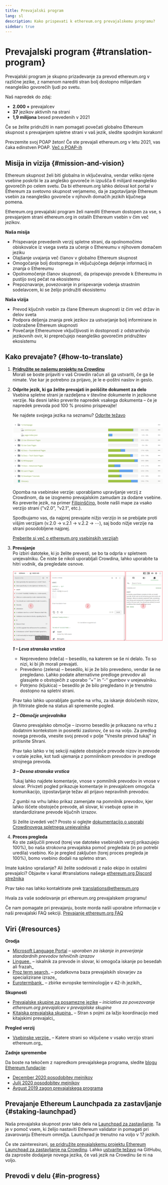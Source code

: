 ```yaml
---
title: Prevajalski program
lang: sl
description: Kako prispevati k ethereum.org prevajalskemu programu?
sidebar: true
---
```


# Prevajalski program {#translation-program}

Prevajalski program je skupno prizadevanje za prevod ethereum.org v različne jezike, z namenom narediti stran bolj dostopno milijardam neangleško govorečih ljudi po svetu.

Naš napredek do zdaj:

- **2.000 +** prevajalcev
- **37** jezikov aktivnih na strani
- **1,9 milijona** besed prevedenih v 2021

Če se želite pridružiti in nam pomagati povečati globalno Ethereum skupnost s prevajanjem spletne strani v vaš jezik, sledite spodnjim korakom!

<InfoBanner shouldCenter emoji=":tada:">
  Prevzemite svoj POAP žeton! Če ste prevajali ethereum.org v letu 2021, vas čaka edinstven POAP. <a href="https://ethereum.org/en/contributing/#poap">Več o POAP-ih</a>
</InfoBanner>

## Misija in vizija {#mission-and-vision}

Ethereum skupnost želi biti globalna in vključevalna, vendar veliko njene vsebine poskrbi le za angleško govoreče in izpušča 6 milijard neangleško govorečih po celem svetu. Da bi ethereum.org lahko deloval kot portal v Ethereum za svetovno skupnost verjamemo, da je zagotavljanje Ethereum vsebin za neangleško govoreče v njihovih domačih jezikih ključnega pomena.

Ethereum.org prevajalski program želi narediti Ethereum dostopen za vse, s prevajanjem strani ethereum.org in ostalih Ethereum vsebin v čim več jezikov.

**Naša misija**

- Prispevanje prevedenih verzij spletne strani, da opolnomočimo obiskovalce iz vsega sveta za učenje o Ethereumu v njihovem domačem jeziku
- Olajšanje uvajanja več članov v globalno Ethereum skupnost
- Omogočanje bolj dostopnega in vključujočega deljenje informacij in znanja o Ethereumu
- Opolnomočenje članov skupnosti, da prispevajo prevode k Ethereumu in pustijo svoj pečat na ekosistemu
- Prepoznavanje, povezovanje in prispevanje vodenja strastnim sodelavcem, ki se želijo pridružiti ekosistemu

**Naša vizija**

- Prevod ključnih vsebin za člane Ethereum skupnosti iz čim več držav in delov sveta
- Podpora deljenja znanja prek jezikov za ustvarjanje bolj informirane in izobražene Ethereum skupnosti
- Povečanje Ethereumove vključljivosti in dostopnosti z odstranitvijo jezikovnih ovir, ki preprečujejo neangleško govorečim pridružitev ekosistemu

## Kako prevajate? {#how-to-translate}

1. **[Pridružite se našemu projektu na Crowdinu](https://crowdin.com/project/ethereum-org/invite)**  
   Morali se boste prijaviti v vaš Crowdin račun ali ga ustvariti, če ga še nimate. Vse kar je potrebno za prijavo, je le e-poštni naslov in geslo.

2. **Odprite jezik, ki ga želite prevajati in poiščite dokument za delo**  
   Vsebina spletne strani je razdeljena v številne dokumente in jezikovne verzije. Na desni lahko preverite napredek vsakega dokumenta – če je napredek prevoda pod 100 % prosimo prispevajte!

   Ne najdete svojega jezika na seznamu? [Odprite težavo](https://github.com/ethereum/ethereum-org-website/issues/new/choose)

   ![Prevedene in neprevedene datoteke na Crowdinu](../../../../contributing/translation-program/crowdin-files.png)

   Opomba na vsebinske verzije: uporabljamo upravljanje verzij z Crowdinom, da se izognemo prevajalskim zamudam za dodane vsebine. Ko preverite jezik, na primer [Filipinščino](https://crowdin.com/project/ethereum-org/fil#), boste našli mape za vsako verzijo strani ("v2.0", "v2.1", etc.).

   Spodbujamo vas, da najprej prevajate nižjo verzijo in se prebijate proti višjim verzijam (v.2.0 → v.2.1 → v.2.2 → ⋯), saj bodo nižje verzije na strani posodobljene najprej.

   [Preberite si več o ethereum.org vsebinskih verzijah](/en/contributing/translation-program/content-versions/)

3. **Prevajanje**  
   Po izbiri datoteke, ki jo želite prevesti, se bo ta odprla v spletnem urejevalniku. Če niste še nikoli uporabljali Crowdina, lahko uporabite ta hitri vodnik, da pregledate osnove.

   ![Crowdin spletni urejevalnik](../../../../contributing/translation-program/online-editor.png)

   **_1 – Leva stranska vrstica_**

   - Neprevedeno (rdeča) – besedilo, na katerem se še ni delalo. To so nizi, ki bi jih morali prevajati.
   - Prevedeno (zelena) – besedilo, ki je že bilo prevedeno, vendar še ne pregledano. Lahko podate alternativne predloge prevodov ali glasujete o obstoječih z uporabo ‘’+’’ in ‘’-‘‘ gumbov v urejevalniku.
   - Potrjeno (kljukica) – besedilo je že bilo pregledano in je trenutno dostopno na spletni strani.

   Prav tako lahko uporabljate gumbe na vrhu, za iskanje določenih nizov, jih filtrirate glede na status ali spremenite pogled.

   **_2 – Območje urejevalnika_**

   Glavno prevajalsko območje – izvorno besedilo je prikazano na vrhu z dodatnim kontekstom in posnetki zaslonov, če so na voljo. Za predlog novega prevoda, vnesite svoj prevod v polje "Vnesite prevod tukaj" in pritisnite Shrani.

   Prav tako lahko v tej sekciji najdete obstoječe prevode nizov in prevode v ostale jezike, kot tudi ujemanja z pomnilnikom prevodov in predloge strojnega prevoda.

   **_3 – Desna stranska vrstica_**

   Tukaj lahko najdete komentarje, vnose v pomnilnik prevodov in vnose v slovar. Privzeti pogled prikazuje komentarje in prevajalcem omogoča komunikacijo, izpostavljanje težav ali prijavo nepravilnih prevodov.

   Z gumbi na vrhu lahko prikaz zamenjate na pomnilnik prevodov, kjer lahko iščete obstoječe prevode, ali slovar, ki vsebuje opise in standardizirane prevode ključnih izrazov.

   Si želite izvedeti več? Prosto si oglejte [dokumentacijo o uporabi Crowdinovega spletnega urejevalnika](https://support.crowdin.com/online-editor/)

4. **Preces pregleda**  
   Ko ste zaključili prevod (torej vse datoteke vsebinskih verzij prikazujejo 100%), bo naša strokovna prevajalska pomoč pregledala (in po potrebi uredila) vsebino. Ko je pregled zaključen (torej proces pregleda je 100%), bomo vsebino dodali na spletno stran.

Imate kakšno vprašanje? Ali želite sodelovati z našo ekipo in ostalimi prevajalci? Objavite v kanal #translations našega [ethereum.org Discord strežnika](https://discord.gg/6WX7E97)

Prav tako nas lahko kontaktirate prek translations@ethereum.org

Hvala za vaše sodelovanje pri ethereum.org prevajalskem programu!

<InfoBanner shouldCenter emoji=":information_source:">
  Če nam pomagate pri prevajanju, boste morda našli uporabne informacije v naši prevajalski FAQ sekciji. 
  <a href="/en/contributing/translation-program/faq/">Prevajanje ethereum.org FAQ</a>
</InfoBanner>

## Viri {#resources}

**Orodja**

- [Microsoft Language Portal](https://www.microsoft.com/en-us/language) _– uporaben za iskanje in preverjanje standardnih prevodov tehničnih izrazov_
- [Linguee](https://www.linguee.com/)_ – iskalnik za prevode in slovar, ki omogoča iskanje po besedah ali frazah_
- [Proz term search](https://www.proz.com/search/)_ – podatkovna baza prevajalskih slovarjev za specializirane izraze_
- [Eurotermbank](https://www.eurotermbank.com/)_ – zbirke evropske terminologije v 42-ih jezikih_

**Skupnosti**

- [Prevajalske skupine za posamezne jezike](https://discord.gg/6WX7E97) _– iniciativa za povezovanje ethereum.org prevajalcev v prevajalske skupine_
- [Kitajska prevajalska skupina](https://www.notion.so/Ethereum-org-05375fe0a94c4214acaf90f42ba40171)_ – Stran s pojmi za lažjo koordinacijo med kitajskimi prevajalci_

**Pregled verzij**

- [Vsebinske verzije](/contributing/translation-program/content-versions/)_ – Katere strani so vključene v vsako verzijo strani ethereum.org_

**Zadnje spremembe**

Da boste na tekočem z napredkom prevajalskega programa, sledite [blogu Ethereum fundacije](https://blog.ethereum.org/):

- [December 2020 posodobitev mejnikov](https://blog.ethereum.org/2020/12/21/translation-program-milestones-updates-20/)
- [Julij 2020 posodobitev mejnikov](https://blog.ethereum.org/2020/07/29/ethdotorg-translation-milestone/)
- [Avgust 2019 zagon prevajalskega programa](https://blog.ethereum.org/2019/08/20/translating-ethereum-for-our-global-community/)

## Prevajanje Ethereum Launchpada za zastavljanje {#staking-launchpad}

Naša prevajalska skupnost prav tako dela na [Launchpad za zastavljanje](https://launchpad.ethereum.org/en/). Ta je v pomoč vsem, ki želijo nastaviti Ethereum validator in pomagati pri zavarovanju Ethereum omrežja. Launchpad je trenutno na voljo v 17 jezikih.

Če ste zainteresirani, [se pridružite prevajalskemu projektu Ethereum Launchpad za zastavljanje na Crowdinu](https://crowdin.com/project/ethereum-staking-launchpad). Lahko [ustvarite težavo](https://github.com/ethereum/staking-launchpad/issues/new) na GitHubu, da zaprosite dodajanje novega jezika, če vaš jezik na Crowdinu še ni na voljo.

## Prevodi v delu {#in-progress}

<TranslationsInProgress />
